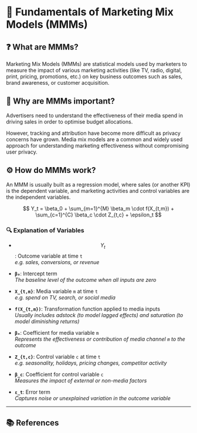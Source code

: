 
# 📘 Fundamentals of Marketing Mix Models (MMMs)

## ❓ What are MMMs?

Marketing Mix Models (MMMs) are statistical models used by marketers to measure the impact of various marketing activities (like TV, radio, digital, print, pricing, promotions, etc.) on key business outcomes such as sales, brand awareness, or customer acquisition.

## 🎯 Why are MMMs important?

Advertisers need to understand the effectiveness of their media spend in driving sales in order to optimise budget allocations.

However, tracking and attribution have become more difficult as privacy concerns have grown. Media mix models are a common and widely used approach for understanding marketing effectiveness without compromising user privacy.

## ⚙️ How do MMMs work?

An MMM is usually built as a regression model, where sales (or another KPI) is the dependent variable, and marketing activities and control variables are the independent variables.

$$
Y_t = \beta_0 + \sum_{m=1}^{M} \beta_m \cdot f(X_{t,m}) + \sum_{c=1}^{C} \beta_c \cdot Z_{t,c} + \epsilon_t
$$

### 🔍 Explanation of Variables

- $$Y_t$$: Outcome variable at time `t`  
  _e.g. sales, conversions, or revenue_

- **`β₀`**: Intercept term  
  _The baseline level of the outcome when all inputs are zero_

- **`X_{t,m}`**: Media variable `m` at time `t`  
  _e.g. spend on TV, search, or social media_

- **`f(X_{t,m})`**: Transformation function applied to media inputs  
  _Usually includes adstock (to model lagged effects) and saturation (to model diminishing returns)_

- **`βₘ`**: Coefficient for media variable `m`  
  _Represents the effectiveness or contribution of media channel `m` to the outcome_

- **`Z_{t,c}`**: Control variable `c` at time `t`  
  _e.g. seasonality, holidays, pricing changes, competitor activity_

- **`β_c`**: Coefficient for control variable `c`  
  _Measures the impact of external or non-media factors_

- **`ε_t`**: Error term  
  _Captures noise or unexplained variation in the outcome variable_

---

## 📚 References